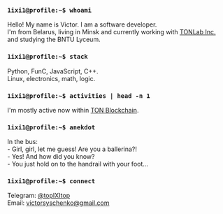 ### `1ixi1@profile:~$ whoami`
Hello! My name is Victor. I am a software developer. \
I'm from Belarus, living in Minsk and currently working with [TONLab Inc.](https://tonlab.pro)
and studying the BNTU Lyceum.

### `1ixi1@profile:~$ stack`
Python, FunC, JavaScript, C++. \
Linux, electronics, math, logic.

### `1ixi1@profile:~$ activities | head -n 1`
I'm mostly active now within [TON Blockchain](https://ton.org/docs).

### `1ixi1@profile:~$ anekdot`
In the bus: \
 \- Girl, girl, let me guess! Are you a ballerina?! \
 \- Yes! And how did you know? \
 \- You just hold on to the handrail with your foot... 

### `1ixi1@profile:~$ connect`
Telegram: [@topIXItop](https://topIXItop.t.me) \
Email: victorsyschenko@gmail.com

